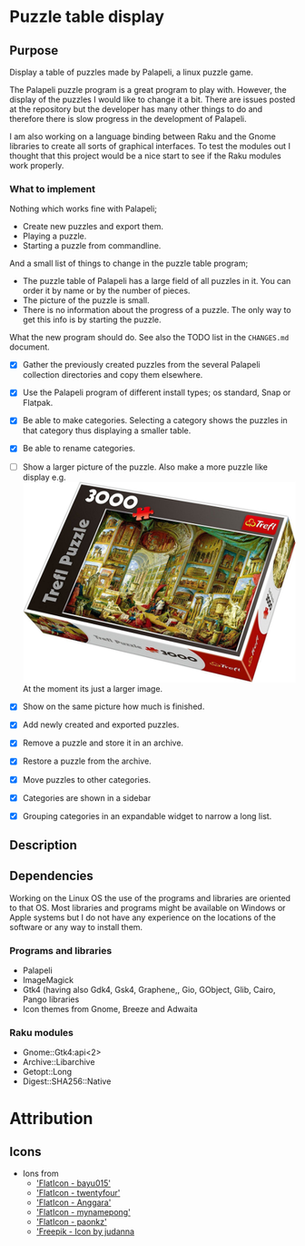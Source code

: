 # Puzzle table display

## Purpose

Display a table of puzzles made by Palapeli, a linux puzzle game.

The Palapeli puzzle program is a great program to play with. However, the display of the puzzles I would like to change it a bit. There are issues posted at the repository but the developer has many other things to do and therefore there is slow progress in the development of Palapeli.

I am also working on a language binding between Raku and the Gnome libraries to create all sorts of graphical interfaces. To test the modules out I thought that this project would be a nice start to see if the Raku modules work properly.


### What to implement

Nothing which works fine with Palapeli;

* Create new puzzles and export them.
* Playing a puzzle.
* Starting a puzzle from commandline.

And a small list of things to change in the puzzle table program;

* The puzzle table of Palapeli has a large field of all puzzles in it. You can order it by name or by the number of pieces.
* The picture of the puzzle is small.
* There is no information about the progress of a puzzle. The only way to get this info is by starting the puzzle.

What the new program should do. See also the TODO list in the `CHANGES.md` document.

* [x] Gather the previously created puzzles from the several Palapeli collection directories and copy them elsewhere.
* [x] Use the Palapeli program of different install types; os standard, Snap or Flatpak.
* [x] Be able to make categories. Selecting a category shows the puzzles in that category thus displaying a smaller table.
* [x] Be able to rename categories.
* [ ] Show a larger picture of the puzzle. Also make a more puzzle like display e.g. ![](doc/puzzle-example.jpg) At the moment its just a larger image.
* [x] Show on the same picture how much is finished.
* [x] Add newly created and exported puzzles.
* [x] Remove a puzzle and store it in an archive.
* [x] Restore a puzzle from the archive.
* [x] Move puzzles to other categories.
* [x] Categories are shown in a sidebar
* [x] Grouping categories in an expandable widget to narrow a long list.


## Description
<!--

When the program is started for the first time, there will be nothing to show. From the menu you will be able to select a Palapeli collection. To give an idea where to find the collections of several types of installations;
* the snap installation at: `$*HOME/snap/palapeli/current/.local/share/palapeli/collection`;
* the flatpack installation at: `$*HOME/.var/app/org.kde.palapeli/data/palapeli/collection`
* the standard installation at: `$*HOME/.local/share/palapeli/collection/`

These are paths at my Fedora OS but you may get a hint where to find them on your computer.

You can point to directories where you have stored exported puzzles.
-->

## Dependencies

Working on the Linux OS the use of the programs and libraries are oriented to that OS. Most libraries and programs might be available on Windows or Apple systems but I do not have any experience on the locations of the software or any way to install them.

### Programs and libraries

* Palapeli
* ImageMagick
* Gtk4 (having also Gdk4, Gsk4, Graphene,, Gio, GObject, Glib, Cairo, Pango libraries
* Icon themes from Gnome, Breeze and Adwaita

### Raku modules

* Gnome::Gtk4:api<2>
* Archive::Libarchive
* Getopt::Long
* Digest::SHA256::Native

<!--
* Gnome::Cairo:api<2>
* Gnome::Gsk4:api<2>
* Gnome::Atk:api<2>
-->

# Attribution
## Icons
* Ions from
  * ['FlatIcon - bayu015'](https://www.flaticon.com/free-icons/category)
  * ['FlatIcon - twentyfour'](https://www.flaticon.com/free-icons/grid)
  * ['FlatIcon - Anggara'](https://www.flaticon.com/free-icons/categories)
  * ['FlatIcon - mynamepong'](https://www.flaticon.com/free-icons/puzzle)
  * ['FlatIcon - paonkz'](https://www.flaticon.com/free-icons/files-and-folders)
  * ['Freepik - Icon by judanna](https://www.freepik.com/icon/add_10110024#fromView=keyword&page=1&position=14&uuid=d07d88e3-b3e7-48da-9f3b-f1fc0703d53c)


<!--
* Icon from set ['Run icons created by Smashicons'](https://www.flaticon.com/free-icons/run).

* Icon from [Icons8](https://icons8.com/icon/ddoMPxn5moeM/girl-running).
-->
